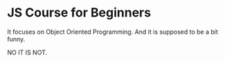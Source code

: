 # JS Course for Beginners

It focuses on Object Oriented Programming. And it is supposed to be a bit funny. 


 NO IT IS NOT.
